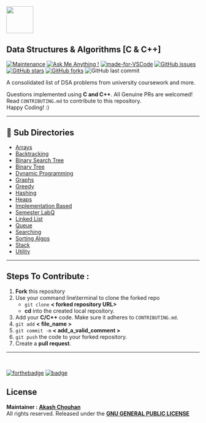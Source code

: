 ## <code><img src = "https://user-images.githubusercontent.com/56465610/215420613-bd57703b-8318-4ab8-9327-58be787c4b33.png" width="70px" ></code>

## **Data Structures & Algorithms [C & C++]**

[![Maintenance](https://img.shields.io/badge/Maintained%3F-yes-green.svg)](https://GitHub.com/Naereen/StrapDown.js/graphs/commit-activity "Repo Maintained")
[![Ask Me Anything !](https://img.shields.io/badge/Ask%20me-anything-1abc9c.svg)](https://GitHub.com/akashchouhan16/ "github.com/akashchouhan16")
[![made-for-VSCode](https://img.shields.io/badge/Made%20for-VSCode-1f425f.svg)](https://code.visualstudio.com/ "VSCODE") 
[![GitHub issues](https://img.shields.io/github/issues/akashchouhan16/Crypto-Dash.svg)](https://github.com/akashchouhan16/Data-structures-in-C-CPP/issues) [![GitHub stars](https://img.shields.io/github/stars/akashchouhan16/Data-structures-in-C-CPP.svg?style=social)](https://github.com/akashchouhan16/Data-structures-in-C-CPP/stargazers) [![GitHub forks](https://img.shields.io/github/forks/akashchouhan16/Data-structures-in-C-CPP.svg?style=social)](https://github.com/akashchouhan16/Data-structures-in-C-CPP/network) ![GitHub last commit](https://img.shields.io/github/last-commit/akashchouhan16/Data-structures-in-C-CPP.svg)

A consolidated list of DSA problems from university coursework and more.

Questions implemented using **C and C++**. All Genuine PRs are welcomed! Read `CONTRIBUTING.md` to contribute to this repository. <br/>
Happy Coding! :)

---

## :book: Sub Directories


- [Arrays](https://github.com/akashchouhan16/Basic-Data-structures-in-C/tree/master/Arrays "View sub-directory")
- [Backtracking](https://github.com/akashchouhan16/Basic-Data-structures-in-C/tree/master/Backtracking "View sub-directory")
- [Binary Search Tree](https://github.com/akashchouhan16/Basic-Data-structures-in-C/tree/master/Binary%20Search%20Tree "View sub-directory")
- [Binary Tree](https://github.com/akashchouhan16/Basic-Data-structures-in-C/tree/master/Binary%20Tree "View sub-directory")
- [Dynamic Programming](https://github.com/akashchouhan16/Basic-Data-structures-in-C/tree/master/DynamicProgramming "View sub-directory")
- [Graphs](https://github.com/akashchouhan16/Basic-Data-structures-in-C/tree/master/Graphs "View sub-directory")
- [Greedy](https://github.com/akashchouhan16/Basic-Data-structures-in-C/tree/master/Greedy "View sub-directory")
- [Hashing](https://github.com/akashchouhan16/Data_Structures_And_Algorithms/tree/master/Hashing "View sub-directory")
- [Heaps](https://github.com/akashchouhan16/Data_Structures_And_Algorithms/tree/master/Heaps "View sub-directory")
- [Implementation Based](https://github.com/akashchouhan16/Data-structures-in-C-CPP/tree/master/Implementations "View sub-directory")
- [Semester LabQ](https://github.com/akashchouhan16/Basic-Data-structures-in-C/tree/master/ExtraDSAQ "View sub-directory")
- [Linked List](https://github.com/akashchouhan16/Basic-Data-structures-in-C/tree/master/Linkedlist "View sub-directory")
- [Queue](https://github.com/akashchouhan16/Basic-Data-structures-in-C/tree/master/Queue "View sub-directory")
- [Searching](https://github.com/akashchouhan16/Basic-Data-structures-in-C-CPP/tree/master/Searching "View sub-directory")
- [Sorting Algos](https://github.com/akashchouhan16/Basic-Data-structures-in-C/tree/master/SortingAlgorithms)
- [Stack](https://github.com/akashchouhan16/Data-structures-in-C-CPP/tree/master/Stack "View sub-directory")
- [Utility](https://github.com/akashchouhan16/Data-structures-in-C-CPP/tree/master/Utility "View sub-directory")

---

## Steps To Contribute :

1. **Fork** this repository
2. Use your command line\terminal to clone the forked repo
   - `git clone` **< forked repository URL>**
   - **cd** into the created local repository.
3. Add your **C/C++** code. Make sure it adheres to `CONTRIBUTING.md`.
4. `git add` **< file_name >**
5. `git commit -m` **< add_a_valid_comment >**
6. `git push` the code to your forked repository.
7. Create a **pull request**.

---

<br>

[![forthebadge](https://forthebadge.com/images/badges/open-source.svg)](https://forthebadge.com)
[![badge](https://user-images.githubusercontent.com/56465610/215421261-00402437-824c-43c9-8249-a0a3c5eaf9a0.svg)](https://forthebadge.com)

## License
**Maintainer : [ Akash Chouhan](https://github.com/akashchouhan16/ "Akash Chouhan Profile")** </br>
All rights reserved. Released under the **[GNU GENERAL PUBLIC LICENSE](https://github.com/akashchouhan16/Data-structures-in-C-CPP/blob/master/LICENSE "License")**


